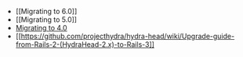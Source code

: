 * [[Migrating to 6.0]]
* [[Migrating to 5.0]]
* [Migrating to 4.0](https://github.com/projecthydra/hydra-head/wiki/Upgrade-guide-from-HydraHead-3.3-to-HydraHead-4.0.0)
* [[https://github.com/projecthydra/hydra-head/wiki/Upgrade-guide-from-Rails-2-(HydraHead-2.x)-to-Rails-3]]